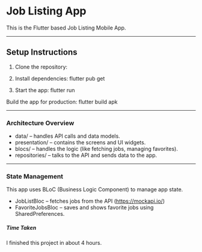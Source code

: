 # Job Listing App

This is the Flutter based Job Listing Mobile App.

---

## **Setup Instructions**

1. Clone the repository:

2. Install dependencies:
    flutter pub get

3. Start the app: 
    flutter run

Build the app for production:
    flutter build apk

---

### Architecture Overview

- data/ – handles API calls and data models.
- presentation/ – contains the screens and UI widgets.
- blocs/ – handles the logic (like fetching jobs, managing favorites).
- repositories/ – talks to the API and sends data to the app.

---

### State Management

This app uses BLoC (Business Logic Component) to manage app state.
- JobListBloc – fetches jobs from the API (https://mockapi.io/)
- FavoriteJobsBloc – saves and shows favorite jobs using SharedPreferences.

##### Time Taken
I finished this project in about 4 hours.